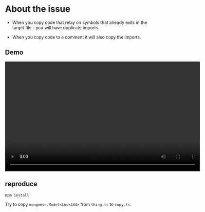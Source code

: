 # About the issue

- When you copy code that relay on symbols that already exits in the target file - you will have duplicate imports.

- When you copy code to a comment it will also copy the imports.

## Demo
<video width="640" height="360" controls>
  <source src="./video.mp4" type="video/mp4">
  Your browser does not support the video tag.
</video>

## reproduce

```
npm install
```

Try to copy `mongoose.Model<Lock444>` from `thing.ts` to `copy.ts`.